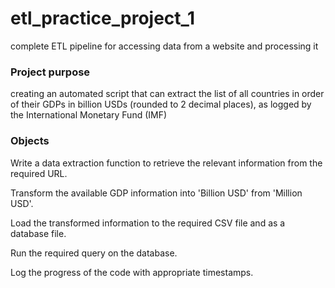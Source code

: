 # etl_practice_project_1
complete ETL pipeline for accessing data from a website and processing it

### Project purpose
creating an automated script that can extract the list of all countries in order of their GDPs in billion USDs (rounded to 2 decimal places), as logged by the International Monetary Fund (IMF)


### Objects
Write a data extraction function to retrieve the relevant information from the required URL.

Transform the available GDP information into 'Billion USD' from 'Million USD'.

Load the transformed information to the required CSV file and as a database file.

Run the required query on the database.

Log the progress of the code with appropriate timestamps.
